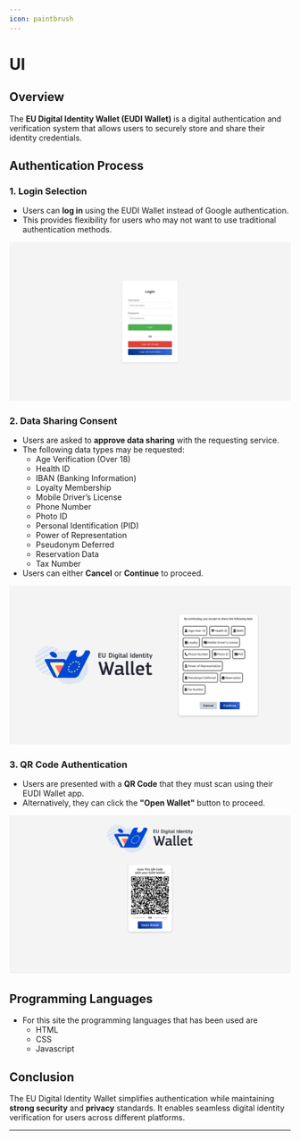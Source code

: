 ```yaml
---
icon: paintbrush
---
```


# UI

## Overview
The **EU Digital Identity Wallet (EUDI Wallet)** is a digital authentication and verification system that allows users to securely store and share their identity credentials.

## Authentication Process

### 1. Login Selection
- Users can **log in** using the EUDI Wallet instead of Google authentication.
- This provides flexibility for users who may not want to use traditional authentication methods.

![Login Options](../assets/login.png)

### 2. Data Sharing Consent
- Users are asked to **approve data sharing** with the requesting service.
- The following data types may be requested:
  - Age Verification (Over 18)
  - Health ID
  - IBAN (Banking Information)
  - Loyalty Membership
  - Mobile Driver’s License
  - Phone Number
  - Photo ID
  - Personal Identification (PID)
  - Power of Representation
  - Pseudonym Deferred
  - Reservation Data
  - Tax Number
- Users can either **Cancel** or **Continue** to proceed.

![Data Sharing Consent](../assets/shared-data.png)

### 3. QR Code Authentication
- Users are presented with a **QR Code** that they must scan using their EUDI Wallet app.
- Alternatively, they can click the **"Open Wallet"** button to proceed.

![QR Code Authentication](../assets/qrcode.png)


## Programming Languages
- For this site the programming languages that has been used are
  - HTML
  - CSS
  - Javascript

## Conclusion
The EU Digital Identity Wallet simplifies authentication while maintaining **strong security** and **privacy** standards. It enables seamless digital identity verification for users across different platforms.

---

